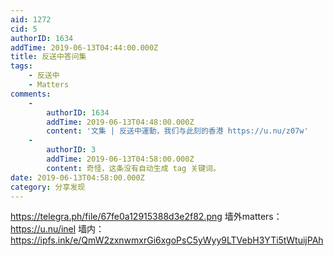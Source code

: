```yaml
---
aid: 1272
cid: 5
authorID: 1634
addTime: 2019-06-13T04:44:00.000Z
title: 反送中答问集
tags:
    - 反送中
    - Matters
comments:
    -
        authorID: 1634
        addTime: 2019-06-13T04:48:00.000Z
        content: '文集 | 反送中運動，我们与此刻的香港 https://u.nu/z07w'
    -
        authorID: 3
        addTime: 2019-06-13T04:58:00.000Z
        content: 奇怪，这条没有自动生成 tag 关键词。
date: 2019-06-13T04:58:00.000Z
category: 分享发现
---
```


https://telegra.ph/file/67fe0a12915388d3e2f82.png 墙外matters：https://u.nu/inel 墙内：https://ipfs.ink/e/QmW2zxnwmxrGi6xgoPsC5yWyy9LTVebH3YTi5tWtuijPAh
